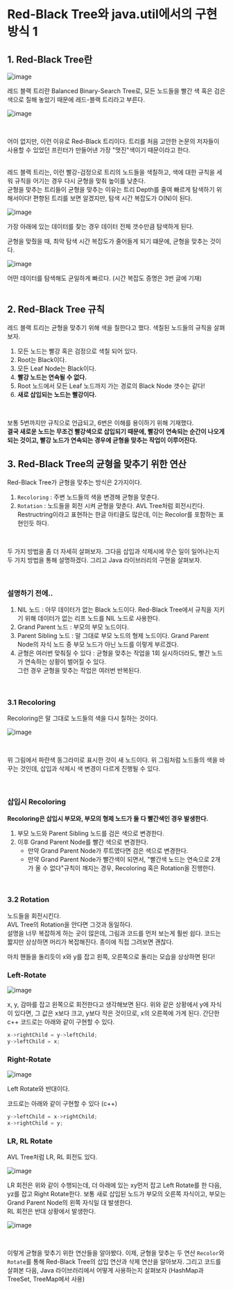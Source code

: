 # Red-Black Tree와 java.util에서의 구현 방식 1

## 1. Red-Black Tree란
![image](https://github.com/10000-Bagger/free-topic-study/assets/71186266/b5492724-25b2-48ce-8854-c10f731f6e5c)


레드 블랙 트리란 Balanced Binary-Search Tree로, 모든 노드들을 빨간 색 혹은 검은 색으로 칠해 놓았기 때문에 레드-블랙 트리라고 부른다. <br>

![image](https://github.com/10000-Bagger/free-topic-study/assets/71186266/251fdb6c-11b1-4675-a18f-5f51d406ac7f)

<br>

어이 없지만, 이런 이유로 Red-Black 트리이다. 트리를 처음 고안한 논문의 저자들이 사용할 수 있었던 프린터가 만들어낸 가장 "멋진"색이기 때문이라고 한다. <br> <br>

레드 블랙 트리는, 이런 빨강-검정으로 트리의 노드들을 색칠하고, 색에 대한 규칙을 세워 규칙을 어기는 경우 다시 균형을 맞춰 높이를 낮춘다. <br> 
균형을 맞추는 트리들이 균형을 맞추는 이유는 트리 Depth를 줄여 빠르게 탐색하기 위해서이다! 편향된 트리를 보면 알겠지만, 탐색 시간 복잡도가 O(N)이 된다. <br>

![image](https://github.com/10000-Bagger/free-topic-study/assets/71186266/5cb52a3d-29a9-4667-a00b-245c46a2fc78)

가장 아래에 있는 데이터를 찾는 경우 데이터 전체 갯수만큼 탐색하게 된다. <br>

균형을 맞췄을 때, 최악 탐색 시간 복잡도가 줄어들게 되기 떄문에, 균형을 맞추는 것이다.

![image](https://github.com/10000-Bagger/free-topic-study/assets/71186266/afac3f0b-ed2e-4696-b422-633ca215ccd0)

어떤 데이터를 탐색해도 균일하게 빠르다. (시간 복잡도 증명은 3번 글에 기재) <br> <br>

<!-- ## 1. 트리 탐색 시간 복잡도에 관하여 -->
<!--  -->
<!-- 트리의 탐색 시간 복잡도를 계산해보자. <br> -->
<!-- 한 노드에서 자식 노드를 선택할 때, 선택지가 M개라고 해보자. 예를 들어 이진트리의 경우 단 2개의 자식 노드 밖에 없어 M = 2이다. <br> -->
<!-- 그리고 탐색 할 때 데이터가 위치한 Depth를 h라고 해보자. 트리 탐색 시간 복잡도는 이 h에 비례해 증가할 것이다. 결국 h 횟수 만큼 어떤 탐색을 하는데, O(h)라고 나타내보자. <br> -->
<!-- 탐색할 데이터가 N개이고, 한 노드는 M개의 자식 노드를 가졌다고 생각해보자. M개의 자식노드를 전부 살펴보고 자식 노드로 이동하는데, 최악 h회 이동한다. 따라서, 정렬된 트리에서 N개의 데이터 중 원하는 데이터를 찾는 최악 탐색 횟수는 M^h회이다. N개의 데이터 중 원소 하나를 찾는 함수를 S(X)라고 했을 때 ->  O(S(N)) = M^h 이다. <br> -->
<!-- h와 M, N의 관계는 어떨까? <br> -->

<!-- 루트를 Depth 1이라고 할 때, k번째 Depth에는 M^k개의 노드가 있다. 그러니까, 1층 부터 M개, 2층엔 M^2개, 3층엔 M*3개.. <br>  -->
<!-- 따라서, M^1 + M^2 + M^3 + ...  + M^k + ... + M^h 이 전체 노드 갯수인 것이다!  -->
<!-- - 멱급수이므로, N = M^(h + 1) - 1 / (M - 1)과 같은 형태이다. -->
<!-- - 정리하면, Log_M((M - 1) * N + 1) = h + 1이다. -->
<!-- - Big-O Notation으로 O(Log_M(M-1) + Log_M(N + 1))이므로, 앞의 상수가 무의미해서 O(Log_M(N + 1)) 이고, -->
<!-- - O(Log_M(N + 1)) -->


<!-- AVL Tree나, B-Tree -->

## 2. Red-Black Tree 규칙
레드 블랙 트리는 균형을 맞추기 위해 색을 칠한다고 했다. 색칠된 노드들의 규칙을 살펴보자.

1. 모든 노드는 빨강 혹은 검정으로 색칠 되어 있다.
2. Root는 Black이다.
3. 모든 Leaf Node는 Black이다.
4. **빨강 노드는 연속될 수 없다.**
5. Root 노드에서 모든 Leaf 노드까지 가는 경로의 Black Node 갯수는 같다!
6. **새로 삽입되는 노드는 빨강이다.** 

<br>

보통 5번까지만 규칙으로 언급되고, 6번은 이해를 용이하기 위해 기재했다. <br> 
**결국 새로운 노드는 무조건 빨강색으로 삽입되기 때문에, 빨강이 연속되는 순간이 나오게 되는 것이고, 빨강 노드가 연속되는 경우에 균형을 맞추는 작업이 이루어진다.**



## 3. Red-Black Tree의 균형을 맞추기 위한 연산
Red-Black Tree가 균형을 맞추는 방식은 2가지이다.
1. `Recoloring` : 주변 노드들의 색을 변경해 균형을 맞춘다.
2. `Rotation` : 노드들을 회전 시켜 균형을 맞춘다. AVL Tree처럼 회전시킨다. Restructring이라고 표현하는 한글 아티클도 많은데, 이는 Recolor를 포함하는 표현인듯 하다.

<br>

두 가지 방법을 좀 더 자세히 살펴보자. 그다음 삽입과 삭제시에 무슨 일이 일어나는지 두 가지 방법을 통해 설명하겠다. 그리고 Java 라이브러리의 구현을 살펴보자. 

<br>

### 설명하기 전에..
1. NIL 노드 : 아무 데이터가 없는 Black 노드이다. Red-Black Tree에서 규칙을 지키기 위해 데이터가 없는 리프 노드를 NIL 노드로 사용한다.
2. Grand Parent 노드 : 부모의 부모 노드이다.
3. Parent Sibling 노드 : 말 그대로 부모 노드의 형제 노드이다. Grand Parent Node의 자식 노드 중 부모 노드가 아닌 노드를 이렇게 부르겠다.
4. 균형은 여러번 맞춰질 수 있다 : 균형을 맞추는 작업을 1회 실시하더라도, 빨간 노드가 연속하는 상황이 벌어질 수 있다. <br> 그런 경우 균형을 맞추는 작업은 여러번 반복된다.

<br>

### 3.1 Recoloring

Recoloring은 말 그대로 노드들의 색을 다시 칠하는 것이다. <br>

![image](https://github.com/binary-ho/Algorithm-and-Data-Structure/assets/71186266/1537a362-0080-4c63-8ad5-aee56ef98e14)

<br>

위 그림에서 파란색 동그라미로 표시한 것이 새 노드이다.
위 그림처럼 노드들의 색을 바꾸는 것인데, 삽입과 삭제시 색 변경이 다르게 진행될 수 있다.

<br>

### 삽입시 Recoloring
**Recoloring은 삽입시 부모와, 부모의 형제 노드가 둘 다 빨간색인 경우 발생한다.** <br>

1. 부모 노드와 Parent Sibling 노드를 검은 색으로 변경한다.
2. 이후 Grand Parent Node를 빨간 색으로 변경한다.
   - 만약 Grand Parent Node가 루트였다면 검은 색으로 변경한다.
   - 만약 Grand Parent Node가 빨간색이 되면서, "빨간색 노드는 연속으로 2개가 올 수 없다"규칙이 깨지는 경우, Recoloring 혹은 Rotation을 진행한다.


<br>


### 3.2 Rotation
노드들을 회전시킨다. <br>
AVL Tree의 Rotation을 안다면 그것과 동일하다. <br>
설명을 너무 복잡하게 하는 곳이 많은데, 그림과 코드를 먼저 보는게 훨씬 쉽다. 코드는 짧지만 상상하면 머리가 복잡해진다. 종이에 직접 그려보면 괜찮다. <br> 

마치 핸들을 돌리듯이 x와 y를 잡고 왼쪽, 오른쪽으로 돌리는 모습을 상상하면 된다!  <br>


### Left-Rotate
![image](https://github.com/binary-ho/Algorithm-and-Data-Structure/assets/71186266/5faec6e8-5640-4530-9ce5-43e77e583afa)

x, y, 감마를 잡고 왼쪽으로 회전한다고 생각해보면 된다. 위와 같은 상황에서 y에 자식이 있다면, 그 값은 x보다 크고, y보다 작은 것이므로, x의 오른쪽에 가게 된다. 간단한 c++ 코드로는 아래와 같이 구현할 수 있다.

```c++
x->rightChild = y->leftChild;
y->leftChild = x;
```

### Right-Rotate


![image](https://github.com/10000-Bagger/free-topic-study/assets/71186266/ee5b1670-c594-4430-925e-b44650032049)

Left Rotate와 반대이다.

코드로는 아래와 같이 구현할 수 있다 (c++)
```c++
y->leftChild = x->rightChild;
x->rightChild = y;
```


### LR, RL Rotate
AVL Tree처럼 LR, RL 회전도 있다. 


![image](https://github.com/10000-Bagger/free-topic-study/assets/71186266/cd13f4ef-d4a6-4169-aede-b6d1e2015ce3)

LR 회전은 위와 같이 수행되는데, 더 아래에 있는 xy먼저 잡고 Left Rotate를 한 다음, yz를 잡고 Right Rotate한다. 보통 새로 삽입된 노드가 부모의 오른쪽 자식이고, 부모는 Grand Parent Node의 왼쪽 자식일 대 발생한다. <br>
RL 회전은 반대 상황에서 발생한다.

![image](https://github.com/binary-ho/Algorithm-and-Data-Structure/assets/71186266/1ea8e769-d42d-459c-99e0-4fb76d0683f9)


<br>

이렇게 균형을 맞추기 위한 연산들을 알아봤다. 이제, 균형을 맞추는 두 연산 `Recolor`와 `Rotate`를 통해  Red-Black Tree의 삽입 연산과 삭제 연산을 알아보자. 그리고 코드를 살펴본 다음, Java 라이브러리에서 어떻게 사용하는지 살펴보자 (HashMap과 TreeSet, TreeMap에서 사용)
